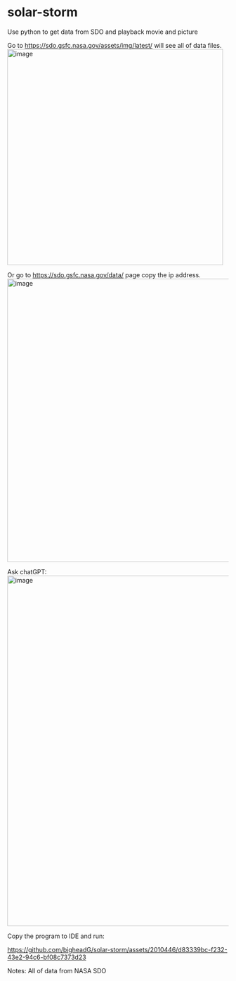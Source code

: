 # solar-storm
Use python to get data from SDO and playback movie and picture

Go to https://sdo.gsfc.nasa.gov/assets/img/latest/ will see all of data files.
<img width="491" alt="image" src="https://github.com/bigheadG/solar-storm/assets/2010446/ac949f56-0017-4fbb-822d-40fd33c9873a">

Or go to https://sdo.gsfc.nasa.gov/data/  page copy the ip address.
<img width="644" alt="image" src="https://github.com/bigheadG/solar-storm/assets/2010446/3318de8d-c5b5-4a79-bb54-a9b13ea5457e">

Ask chatGPT: 
<img width="797" alt="image" src="https://github.com/bigheadG/solar-storm/assets/2010446/cc7f67e9-5be3-48d6-8acb-693d718cc962">

Copy the program to IDE and run:



https://github.com/bigheadG/solar-storm/assets/2010446/d83339bc-f232-43e2-94c6-bf08c7373d23

Notes: All of data from NASA SDO

